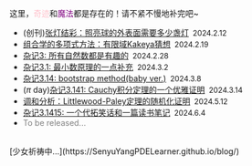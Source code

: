 <style>
.bjimg{
  position: fixed;
  top: 0;
  left: 0;
  width:100%;
height:100%;
min-width: 1000px;
z-index:-10;
zoom: 1;
  background-image: url();
  background-repeat: no-repeat;
  background-size: contain;
  background-position: center 0;
  opacity: 0.2;
  }
</style>
<head>    
<script src="https://cdn.mathjax.org/mathjax/latest/MathJax.js?config=TeX-AMS-MML_HTMLorMML" type="text/javascript"></script>
<script type="text/x-mathjax-config">
MathJax.Hub.Config({
        tex2jax: {
        skipTags: ['script', 'noscript', 'style', 'textarea', 'pre'],
        inlineMath: [['$','$']]
        }
});
</script>
</head>
<div class="bjimg"></div>

这里，<font color="Pink">奇迹</font>和<font color="Purple">魔法</font>都是存在的！请不紧不慢地补完吧~

- (创刊)[张灯结彩：照亮球的外表面需要多少盏灯](https://senyuyangpdelearner.github.io/article1/)&ensp;<font size="2">2024.2.12</font> <br/>
- [组合学的多项式方法：有限域Kakeya猜想](https://senyuyangpdelearner.github.io/article2/)&ensp;<font size="2">2024.2.19</font> <br/>
- [杂记3: 所有自然数都是有趣的](https://senyuyangpdelearner.github.io/rambling3/)&ensp;<font size="2">2024.2.28</font> <br/>
- [杂记3.1: 最小数原理的一点补充](https://senyuyangpdelearner.github.io/rambling3.1/)&ensp;<font size="2">2024.3.2</font> <br/>
- [杂记3.14: bootstrap method(baby ver.)](https://senyuyangpdelearner.github.io/rambling3.14/)&ensp;<font size="2">2024.3.8</font> <br/>
- ($\pi$ day)[杂记3.141: Cauchy积分定理的一个优雅证明](https://senyuyangpdelearner.github.io/rambling3.141/)&ensp;<font size="2">2024.3.14</font> <br/>
- [调和分析：Littlewood-Paley定理的随机化证明](https://senyuyangpdelearner.github.io/article3/)&ensp;<font size="2">2024.5.12</font> <br/>
- [杂记3.1415: 一个代拓笑话和一篇读书笔记](https://senyuyangpdelearner.github.io/rambling3.1415/)&ensp;<font size="2">2024.6.4</font> <br/>
- <font color="grey">To be released...</font>

<br/>
[少女祈祷中...](https://SenyuYangPDELearner.github.io/blog/)

